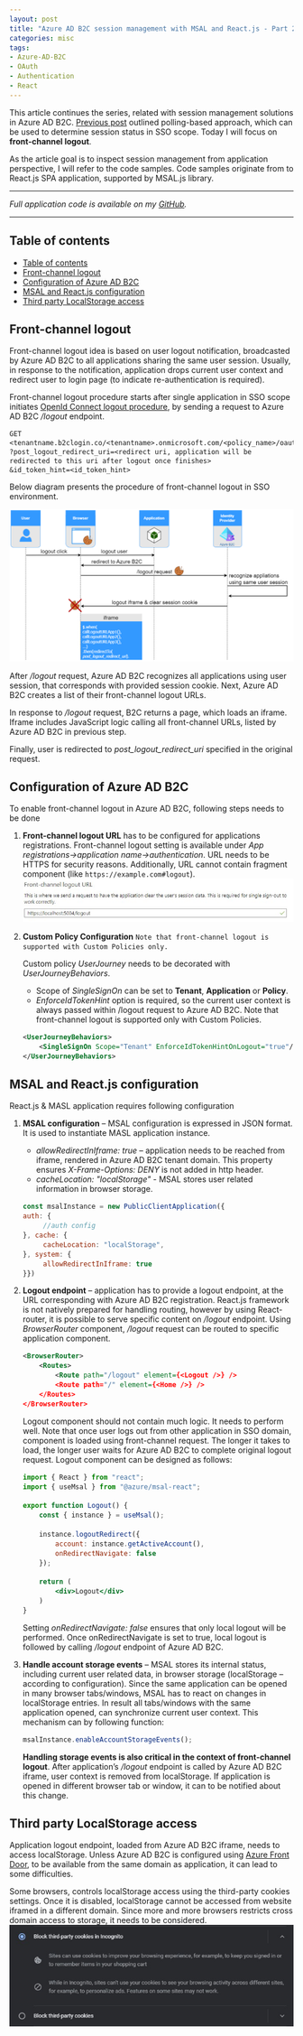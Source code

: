 ```yaml
---
layout: post
title: "Azure AD B2C session management with MSAL and React.js - Part 2."
categories: misc
tags:
- Azure-AD-B2C
- OAuth
- Authentication
- React
---
```


This article continues the series, related with session management solutions in Azure AD B2C. [Previous post](https://melmanm.github.io/misc/2023/01/31/article4-azure-ad-b2c-session-management-with-MSAL-and-react-js-part1.html) outlined polling-based approach, which can be used to determine session status in SSO scope. Today I will focus on **front-channel logout**.  

As the article goal is to inspect session management from application perspective, I will refer to the code samples. Code samples originate from to React.js SPA application, supported by MSAL.js library.

---
*Full application code is available on my [GitHub](https://github.com/melmanm/react-js-azure-b2c-session-management-sample).*  

---

## Table of contents
- [Table of contents](#table-of-contents)
- [Front-channel logout](#front-channel-logout)
- [Configuration of Azure AD B2C](#configuration-of-azure-ad-b2c)
- [MSAL and React.js configuration](#msal-and-reactjs-configuration)
- [Third party LocalStorage access](#third-party-localstorage-access)


## Front-channel logout
Front-channel logout idea is based on user logout notification, broadcasted by Azure AD B2C to all applications sharing the same user session. Usually, in response to the notification, application drops current user context and redirect user to login page (to indicate re-authentication is required).

Front-channel logout procedure starts after single application in SSO scope initiates [OpenId Connect logout procedure](https://openid.net/specs/openid-connect-rpinitiated-1_0.html), by sending a request to Azure AD B2C */logout* endpoint.

```
GET <tenantname.b2clogin.co/<tenantname>.onmicrosoft.com/<policy_name>/oauth2/v2.0/logout 
?post_logout_redirect_uri=<redirect uri, application will be redirected to this uri after logout once finishes> 
&id_token_hint=<id_token_hint> 
```
Below diagram presents the procedure of front-channel logout in SSO environment.

![front channel logout](/assets/img/article5/azure-b2c-front-channel-logout.png)

After */logout* request, Azure AD B2C recognizes all applications using user session, that corresponds with provided session cookie. Next, Azure AD B2C creates a list of their front-channel logout URLs.

In response to */logout* request, B2C returns a page, which loads an iframe. Iframe includes JavaScript logic calling all front-channel URLs, listed by Azure AD B2C in previous step. 

Finally, user is redirected to  *post_logout_redirect_uri* specified in the original request. 

## Configuration of Azure AD B2C 
To enable front-channel logout in Azure AD B2C, following steps needs to be done 

1. **Front-channel logout URL** has to be configured for applications registrations. Front-channel logout setting is available under *App registrations->application name->authentication*. URL needs to be HTTPS for security reasons.  Additionally, URL cannot contain fragment component (like `https://example.com#logout`).
![front-channel URL](/assets/img/article5/azure-b2c-front-channel-logout-configuration.jpg)

2. **Custom Policy Configuration**
    `Note that front-channel logout is supported with Custom Policies only.`

    Custom policy *UserJourney* needs to be decorated with *UserJourneyBehaviors*.
    *  Scope of *SingleSignOn* can be set to **Tenant**, **Application** or **Policy**. 
    * *EnforceIdTokenHint* option is required, so the current user context is always passed within /logout request to Azure AD B2C. Note that front-channel logout is supported only with Custom Policies. 
  
    ```xml
    <UserJourneyBehaviors> 
        <SingleSignOn Scope="Tenant" EnforceIdTokenHintOnLogout="true"/> 
    </UserJourneyBehaviors> 
    ```

## MSAL and React.js configuration
React.js & MASL application requires following configuration

1. **MSAL configuration** – MSAL configuration is expressed in JSON format. It is used to instantiate MASL application instance.
    * *allowRedirectInIframe: true* – application needs to be reached from iframe, rendered in Azure AD B2C tenant domain. This property ensures *X-Frame-Options: DENY* is not added in http header. 
    * *cacheLocation: "localStorage"* - MSAL stores user related information in browser storage. 
    ```js
    const msalInstance = new PublicClientApplication({  
    auth: {  
         //auth config  
    }, cache: {  
         cacheLocation: "localStorage",   
    }, system: {  
         allowRedirectInIframe: true  
    }})
    ```
2. **Logout endpoint** – application has to provide a logout endpoint, at the URL corresponding with Azure AD B2C registration. React.js framework is not natively prepared for handling routing, however by using React-router, it is possible to serve specific content on */logout* endpoint. Using *BrowserRouter* component, */logout* request can be routed to specific application component.
    ```xml
    <BrowserRouter>
        <Routes>
            <Route path="/logout" element={<Logout />} />
            <Route path="/" element={<Home />} />
        </Routes>
    </BrowserRouter>
    ```
    Logout component should not contain much logic. It needs to perform well. Note that once user logs out from other application in SSO domain, component is loaded using front-channel request. The longer it takes to load, the longer user waits for Azure AD B2C to complete original logout request. Logout component can be designed as follows:
    ```jsx
    import { React } from "react"; 
    import { useMsal } from "@azure/msal-react"; 
    
    export function Logout() { 
        const { instance } = useMsal(); 
    
        instance.logoutRedirect({ 
            account: instance.getActiveAccount(), 
            onRedirectNavigate: false 
        }); 
    
        return ( 
            <div>Logout</div> 
        ) 
    }    
    ```
    Setting *onRedirectNavigate: false* ensures that only local logout will be performed. Once onRedirectNavigate is set to true, local logout is followed by calling */logout* endpoint of Azure AD B2C.

3. **Handle account storage events** – MSAL stores its internal status, including current user related data, in browser storage (localStorage – according to configuration). Since the same application can be opened in many browser tabs/windows, MSAL has to react on changes in localStorage entries. In result all tabs/windows with the same application opened, can synchronize current user context. This mechanism can by following function:  
    ```js
    msalInstance.enableAccountStorageEvents(); 
    ```
    **Handling storage events is also critical in the context of front-channel logout**. After application’s */logout* endpoint is called by Azure AD B2C iframe, user context is removed from localStorage. If application is opened in different browser tab or window, it can to be notified about this change.

## Third party LocalStorage access 
Application logout endpoint, loaded from Azure AD B2C iframe, needs to access localStorage. Unless Azure AD B2C is configured using [Azure Front Door](https://learn.microsoft.com/en-us/azure/active-directory-b2c/custom-domain?pivots=b2c-custom-policy), to be available from the same domain as application, it can lead to some difficulties.

Some browsers, controls localStorage access using the third-party cookies settings. Once it is disabled, localStorage cannot be accessed from website iframed in a different domain. Since more and more browsers restricts cross domain access to storage, it needs to be considered.
![3rd party cookie](/assets/img/article5/google-cookies.jpg)
